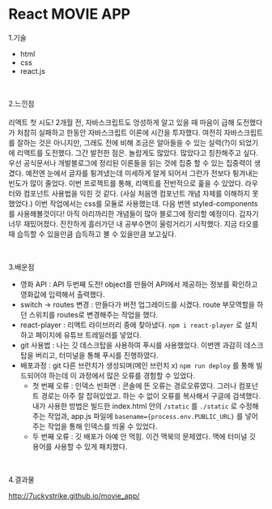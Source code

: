 # React MOVIE APP

1.기술
 - html
 - css
 - react.js
 
<br/>

2.느낀점 
<br/><br/>
리액트 첫 시도! 2개월 전, 자바스크립트도 엉성하게 알고 있을 때 마음이 급해 도전했다가 처참히 실패하고 한동안 자바스크립트 이론에 시간을 투자했다. 여전히 자바스크립트를 잘하는 것은 아니지만, 그래도 전에 비해 조금은 알아들을 수 있는 실력(?)이 되었기에 리액트를 도전했다. 그간 발전한 점은. 놀랍게도 많았다. 많았다고 칭찬해주고 싶다. 우선 공식문서나 개발블로그에 정리된 이론들을 읽는 것에 집중 할 수 있는 집중력이 생겼다. 예전엔 눈에서 글자를 튕겨냈는데 미세하게 알게 되어서 그런가 전보다 튕겨내는 빈도가 많이 줄었다. 이번 프로젝트를 통해, 리액트를 전반적으로 훑을 수 있었다. 라우터와 컴포넌트 사용법을 익힌 것 같다. (사실 처음엔 컴포넌트 개념 자체를 이해하지 못했었다.) 이번 작업에서는 css를 모듈로 사용했는데. 다음 번엔 styled-components를 사용해볼것이다! 아직 아리까리한 개념들이 많아 블로그에 정리할 예정이다. 갑자기 너무 재밌어졌다. 잔잔하게 흘러가던 내 공부수면이 울렁거리기 시작했다. 지금 타오를때 습득할 수 있을만큼 습득하고 볼 수 있을만큼 보고싶다.

<br/>

3.배운점
 - 영화 API : API 두번째 도전! object를 만들어 API에서 제공하는 정보를 확인하고 영화값에 입력해서 출력했다.
 - switch -> routes 변경 : 만들다가 버전 업그레이드를 시켰다. route 부모역할을 하던 스위치를 routes로 변경해주는 작업을 했다.
 - react-player : 리액트 라이브러리 중에 찾아냈다. `npm i react-player` 로 설치하고 페이지에 유튜브 트레일러를 넣었다.
 - git 사용법 : 나는 깃 데스크탑을 사용하여 푸시를 사용했었다. 이번엔 과감히 데스크탑을 버리고, 터미널을 통해 푸시를 진행하였다. 
 - 배포과정 : git 다른 브런치가 생성되며(메인 브런치 x) `npm run deploy` 를 통해 빌드되어야 하는데 이 과정에서 많은 오류를 경험할 수 있었다. 
    - 첫 번째 오류 : 인덱스 빈화면 : 콘솔에 뜬 오류는 경로오류였다. 그러나 컴포넌트 경로는 아주 잘 잡혀있었고. 하는 수 없이 오류를 복사해서 구글에 검색했다. 내가 사용한 방법은 빌드한 index.html 안의  `/static` 를 `./static` 로 수정해주는 작업과, app.js 파일에 `basename={process.env.PUBLIC_URL}` 를 넣어주는 작업을 통해 인덱스를 띄울 수 있었다. 
    - 두 번째 오류 : 깃 배포가 아예 안 먹힘. 이건 맥북의 문제였다. 맥에 터미널 깃 용어를 사용할 수 있게 패치했다.
    
<br/>

4.결과물

http://7uckystrike.github.io/movie_app/
